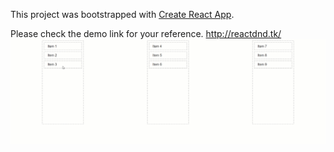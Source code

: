 This project was bootstrapped with [Create React App](https://github.com/facebookincubator/create-react-app).

Please check the demo link for your reference. http://reactdnd.tk/
<img src="./reactDND.gif" />
